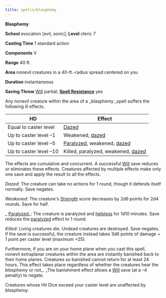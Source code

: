 ```yaml
---
title: spells/blasphemy
---
```

 **Blasphemy**

**School** evocation [evil, sonic]; **Level** cleric 7

**Casting Time** 1 standard action

**Components** V

**Range** 40 ft.

**Area** nonevil creatures in a 40-ft.-radius spread centered on you

**Duration** instantaneous

**Saving Throw** [Will](../combat#_will) partial; **[Spell Resistance](../glossary#_spell-resistance)** yes

Any nonevil creature within the area of a _blasphemy _spell suffers the following ill effects.

| HD | Effect |
| --- | --- |
| Equal to caster level | [Dazed](../glossary#_dazed) |
| Up to caster level –1 | Weakened, [dazed](../glossary#_dazed) |
| Up to caster level –5 | [Paralyzed](../glossary#_paralyzed), weakened, [dazed](../glossary#_dazed) |
| Up to caster level –10 | Killed, paralyzed, weakened, [dazed](../glossary#_dazed) |

The effects are cumulative and concurrent. A successful [Will](../combat#_will) save reduces or eliminates these effects. Creatures affected by multiple effects make only one save and apply the result to all the effects.

_Dazed_: The creature can take no actions for 1 round, though it defends itself normally. Save negates.

_Weakened_: The creature's [Strength](../gettingStarted#_strength) score decreases by 2d6 points for 2d4 rounds. Save for half.

_ [Paralyzed](../glossary#_paralyzed)_: The creature is paralyzed and [helpless](../glossary#_helpless) for 1d10 minutes. Save reduces the [paralyzed](../glossary#_paralyzed) effect to 1 round.

_Killed_: Living creatures die. Undead creatures are destroyed. Save negates. If the save is successful, the creature instead takes 3d6 points of damage + 1 point per caster level (maximum +25).

Furthermore, if you are on your home plane when you cast this spell, nonevil extraplanar creatures within the area are instantly banished back to their home planes. Creatures so banished cannot return for at least 24 hours. This effect takes place regardless of whether the creatures hear the _blasphemy_ or not_. _The banishment effect allows a [Will](../combat#_will) save (at a –4 penalty) to negate.

Creatures whose Hit Dice exceed your caster level are unaffected by _blasphemy._

